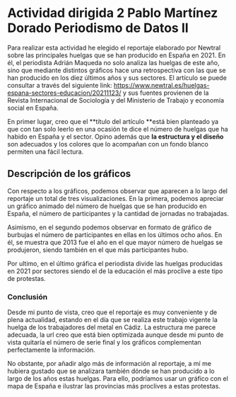# Actividad dirigida 2 Pablo Martínez Dorado Periodismo de Datos II 

Para realizar esta actividad he elegido el reportaje elaborado por Newtral sobre las principales huelgas que se han producido en España en 2021. En él, el periodista Adrián Maqueda no solo analiza las huelgas de este año, sino que mediante distintos gráficos hace una retrospectiva con las que se han producido en los diez últimos años y sus sectores. El artículo se puede consultar a través del siguiente link: https://www.newtral.es/huelgas-espana-sectores-educacion/20211123/ y sus fuentes provienen de la Revista Internacional de Sociología y del Ministerio de Trabajo y economía social en España. 

En primer lugar, creo que el **título del artículo **está bien planteado ya que con tan solo leerlo en una ocasión te dice el número de huelgas que ha habido en España y el sector. Opino además que **la estructura y el diseño** son adecuados y los colores que lo acompañan con un fondo blanco permiten una fácil lectura. 

## Descripción de los gráficos 

Con respecto a los gráficos, podemos observar que aparecen a lo largo del reportaje un total de tres visualizaciones. En la primera, podemos apreciar un gráfico animado del número de huelgas que se han producido en España, el número de participantes y la cantidad de jornadas no trabajadas. 

Asimismo, en el segundo podemos observar en formato de gráfico de burbujas el número de participantes en ellas en los últimos ocho años. En él, se muestra que 2013 fue el año en el que mayor número de huelgas se produjeron, siendo también en el que más participantes hubo. 

Por ultimo, en el último gráfica el periodista divide las huelgas producidas en 2021 por sectores siendo el de la educación el más proclive a este tipo de protestas. 

### Conclusión 

Desde mi punto de vista, creo que el reportaje es muy conveniente y de plena actualidad, estando en el día que se realiza este trabajo vigente la huelga de los trabajadores del metal en Cádiz. La estructura me parece adecuada, la url creo que está bien optimizada aunque desde mi punto de vista quitaría el número de serie final y los gráficos complementan perfectamente la información. 

No obstante, por añadir algo más de información al reportaje, a mí me hubiera gustado que se analizara también dónde se han producido a lo largo de los años estas huelgas. Para ello, podríamos usar un gráfico con el mapa de España e ilustrar las provincias más proclives a estas protestas. 
